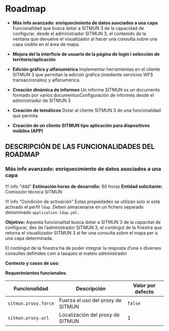 # Roadmap

- **Más info avanzado: enriquecimiento de datos asociados a una capa**
Funcionalidad que busca dotar a SITMUN 3 de la capacidad de configurar, desde el administrador SITMUN 3, el contenido de la ventana que devuelve el visualizador al hacer una consulta sobre una capa visible en el área de mapa.

- **Mejora del la interficie de usuario de la página de login i selección de territorio/aplicación**  

- **Edición gráfica y alfanumérica**
Implementar herramientas en el cliente SITMUN 3 que permitan la edición gráfica (mediente servicios WFS transaccionales) y alfanumérica.

- **Creación dinámica de informes**
Un informe SITMUN es un documento formado por varios documentosConfiguración de informes desde el administrador de SITMUN 3 

- **Creación de temáticos**
Dotar al cliente SITMUN 3 de una funcionalidad que permita

- **Creación de un cliente SITMUN tipo aplicación para dispositivos móbiles (APP)**




## DESCRIPCIÓN DE LAS FUNCIONALIDADES DEL ROADMAP

### **Más info avanzado: enriquecimiento de datos asociados a una capa**

!!! info "ddd"
    **Estimación horas de desarrollo:**  80 horas              **Entidad solicitante:** Comissión técnica SITMUN

!!! info "Condición de activación"
    Estas propiedades se utilizan solo si está activado el perfil `ldap`. 
    Deben almacenarse en un fichero separado denominado `application-ldap.yml`.

**Objetivo:**
Aquesta funcionalitat busca dotar a SITMUN 3 de la capacitat de configurar, des de l’administrador SITMUN 3, el contingut de la finestra que retorna el visualitzador SITMUN 3 al fer una consulta sobre el mapa per a una capa determinada. 

El contingut de la finestra ha de poder integrar la resposta d’una o diverses consultes definides com a tasques al mateix administrador

**Contexto y casos de uso:**



**Requerimientos funcionales:**

| Funcionalidad            | Descripción                            | Valor por defecto           |
|--------------------------|----------------------------------------|-----------------------------|
| `sitmun.proxy.force`     | Fuerza el uso del proxy de SITMUN      | `false`                     |
| `sitmun.proxy.url`       | Localización del proxy de SITMUN       |                             1|


